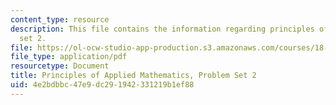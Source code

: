 ```yaml
---
content_type: resource
description: This file contains the information regarding principles of applied mathematics,problem
  set 2.
file: https://ol-ocw-studio-app-production.s3.amazonaws.com/courses/18-311-principles-of-applied-mathematics-spring-2014/4e2bdbbc47e9dc291942331219b1ef88_MIT18_311S14_ProblemSet2.pdf
file_type: application/pdf
resourcetype: Document
title: Principles of Applied Mathematics, Problem Set 2
uid: 4e2bdbbc-47e9-dc29-1942-331219b1ef88
---
```

